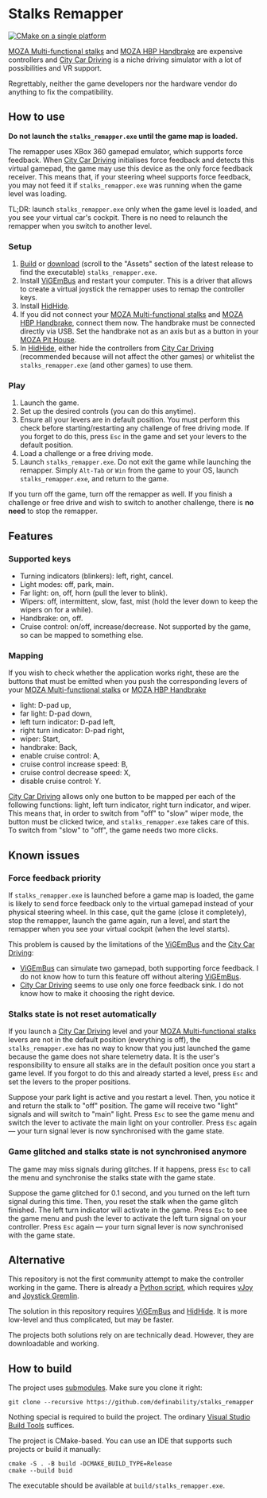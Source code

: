 # Stalks Remapper

[![CMake on a single platform][badge]][badge-status]

[MOZA Multi-functional stalks][moza-stalks] and [MOZA HBP Handbrake][moza-hbp]
are expensive controllers
and [City Car Driving][city-car-driving] is a niche driving simulator
with a lot of possibilities and VR support.

Regrettably, neither the game developers nor the hardware vendor
do anything to fix the compatibility.

## How to use

**Do not launch the `stalks_remapper.exe` until the game map is loaded.**

The remapper uses XBox 360 gamepad emulator, which supports force feedback.
When [City Car Driving][city-car-driving] initialises force feedback
and detects this virtual gamepad,
the game may use this device as the only force feedback receiver.
This means that, if your steering wheel supports force feedback,
you may not feed it if `stalks_remapper.exe` was running
when the game level was loading.

TL;DR: launch `stalks_remapper.exe` only when the game level is loaded,
and you see your virtual car's cockpit.
There is no need to relaunch the remapper when you switch to another level.

### Setup

1. [Build](#how-to-build) or [download][releases]
   (scroll to the "Assets" section of the latest release to find the executable)
   `stalks_remapper.exe`.
2. Install [ViGEmBus] and restart your computer.
   This is a driver that allows to create a virtual joystick
   the remapper uses to remap the controller keys.
3. Install [HidHide].
4. If you did not connect your
   [MOZA Multi-functional stalks][moza-stalks]
   and [MOZA HBP Handbrake][moza-hbp], connect them now.
   The handbrake must be connected directly via USB.
   Set the handbrake not as an axis but as a button
   in your [MOZA Pit House][moza-pit-house].
5. In [HidHide], either hide the controllers
   from [City Car Driving][city-car-driving]
   (recommended because will not affect the other games)
   or whitelist the `stalks_remapper.exe` (and other games) to use them.

### Play

1. Launch the game.
2. Set up the desired controls (you can do this anytime).
3. Ensure all your levers are in default position.
   You must perform this check before starting/restarting any challenge
   of free driving mode.
   If you forget to do this, press `Esc` in the game
   and set your levers to the default position.
4. Load a challenge or a free driving mode.
5. Launch `stalks_remapper.exe`.
   Do not exit the game while launching the remapper.
   Simply `Alt-Tab` or `Win` from the game to your OS,
   launch `stalks_remapper.exe`, and return to the game.

If you turn off the game, turn off the remapper as well.
If you finish a challenge or free drive and wish to switch to another challenge,
there is **no need** to stop the remapper.

## Features

### Supported keys

- Turning indicators (blinkers): left, right, cancel.
- Light modes: off, park, main.
- Far light: on, off, horn (pull the lever to blink).
- Wipers: off, intermittent, slow, fast, mist
  (hold the lever down to keep the wipers on for a while).
- Handbrake: on, off.
- Cruise control: on/off, increase/decrease.
  Not supported by the game, so can be mapped to something else.

### Mapping

If you wish to check whether the application works right,
these are the buttons that must be emitted
when you push the corresponding levers of your
[MOZA Multi-functional stalks][moza-stalks]
or [MOZA HBP Handbrake][moza-hbp]

- light: D-pad up,
- far light: D-pad down,
- left turn indicator: D-pad left,
- right turn indicator: D-pad right,
- wiper: Start,
- handbrake: Back,
- enable cruise control: A,
- cruise control increase speed: B,
- cruise control decrease speed: X,
- disable cruise control: Y.

[City Car Driving][city-car-driving] allows only one button
to be mapped per each of the following functions:
light, left turn indicator, right turn indicator, and wiper.
This means that, in order to switch from "off" to "slow" wiper mode,
the button must be clicked twice, and `stalks_remapper.exe` takes care of this.
To switch from "slow" to "off", the game needs two more clicks.

## Known issues

### Force feedback priority

If `stalks_remapper.exe` is launched before a game map is loaded,
the game is likely to send force feedback only to the virtual gamepad
instead of your physical steering wheel.
In this case, quit the game (close it completely), stop the remapper,
launch the game again, run a level,
and start the remapper when you see your virtual cockpit
(when the level starts).

This problem is caused by the limitations of the [ViGEmBus]
and the [City Car Driving][city-car-driving]:
- [ViGEmBus] can simulate two gamepad, both supporting force feedback.
  I do not know how to turn this feature off without altering [ViGEmBus].
- [City Car Driving][city-car-driving] seems to use
  only one force feedback sink.
  I do not know how to make it choosing the right device.

### Stalks state is not reset automatically

If you launch a [City Car Driving][city-car-driving] level
and your [MOZA Multi-functional stalks][moza-stalks] levers
are not in the default position (everything is off),
the `stalks_remapper.exe` has no way to know that you just launched the game
because the game does not share telemetry data.
It is the user's responsibility to ensure all stalks are in the default position
once you start a game level.
If you forgot to do this and already started a level,
press `Esc` and set the levers to the proper positions.

Suppose your park light is active and you restart a level.
Then, you notice it and return the stalk to "off" position.
The game will receive two "light" signals and will switch to "main" light.
Press `Esc` to see the game menu
and switch the lever to activate the main light on your controller.
Press `Esc` again &mdash; your turn signal lever
is now synchronised with the game state.

### Game glitched and stalks state is not synchronised anymore

The game may miss signals during glitches.
If it happens, press `Esc` to call the menu
and synchronise the stalks state with the game state.

Suppose the game glitched for 0.1 second,
and you turned on the left turn signal during this time.
Then, you reset the stalk when the game glitch finished.
The left turn indicator will activate in the game.
Press `Esc` to see the game menu
and push the lever to activate the left turn signal on your controller.
Press `Esc` again &mdash; your turn signal lever
is now synchronised with the game state.

## Alternative

This repository is not the first community attempt
to make the controller working in the game.
There is already a [Python script][python-remapper],
which requires [vJoy] and [Joystick Gremlin][joystick-gremlin].

The solution in this repository requires [ViGEmBus] and [HidHide].
It is more low-level and thus complicated, but may be faster.

The projects both solutions rely on are technically dead.
However, they are downloadable and working.

## How to build

The project uses [submodules][git-submodule].
Make sure you clone it right:
```shell
git clone --recursive https://github.com/definability/stalks_remapper
```

Nothing special is required to build the project.
The ordinary [Visual Studio Build Tools][vs-build-tools] suffices.

The project is CMake-based.
You can use an IDE that supports such projects or build it manually:
```shell
cmake -S . -B build -DCMAKE_BUILD_TYPE=Release
cmake --build buid
```

The executable should be available at `build/stalks_remapper.exe`.

[badge]: https://github.com/definability/stalks_remapper/actions/workflows/cmake-single-platform.yml/badge.svg
[badge-status]: https://github.com/definability/stalks_remapper/actions/workflows/cmake-single-platform.yml
[city-car-driving]: https://store.steampowered.com/app/493490/City_Car_Driving/
[CMake]: https://cmake.org/download/
[git-submodule]: https://git-scm.com/book/en/v2/Git-Tools-Submodules
[HidHide]: https://github.com/nefarius/HidHide
[joystick-gremlin]: https://whitemagic.github.io/JoystickGremlin/
[moza-stalks]: https://uk.mozaracing.com/products/multi-function-stalks
[moza-hbp]: https://mozaracing.com/products/hbp-handbrake
[moza-pit-house]: https://mozaracing.com/pages/pit-house
[python-remapper]: https://steamcommunity.com/app/493490/discussions/0/599650845622041126/
[releases]: https://github.com/definability/stalks_remapper/releases
[ViGEmBus]: https://github.com/nefarius/ViGEmBus
[vJoy]: https://sourceforge.net/projects/vjoystick/
[vs-build-tools]: https://visualstudio.microsoft.com/visual-cpp-build-tools/
